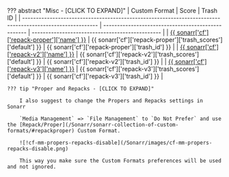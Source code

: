 ??? abstract "Misc - [CLICK TO EXPAND]"
    | Custom Format                                                                                             | Score                                              | Trash ID                                        |
    | --------------------------------------------------------------------------------------------------------- | -------------------------------------------------- | ----------------------------------------------- |
    | [{{ sonarr['cf']['repack-proper']['name'] }}](/Sonarr/sonarr-collection-of-custom-formats/#repackproper) | {{ sonarr['cf']['repack-proper']['trash_scores']['default'] }} | {{ sonarr['cf']['repack-proper']['trash_id'] }} |
    | [{{ sonarr['cf']['repack-v2']['name'] }}](/Sonarr/sonarr-collection-of-custom-formats/#repack-v2)             | {{ sonarr['cf']['repack-v2']['trash_scores']['default'] }}       | {{ sonarr['cf']['repack-v2']['trash_id'] }}       |
    | [{{ sonarr['cf']['repack-v3']['name'] }}](/Sonarr/sonarr-collection-of-custom-formats/#repack-v3)             | {{ sonarr['cf']['repack-v3']['trash_scores']['default'] }}       | {{ sonarr['cf']['repack-v3']['trash_id'] }}       |

    ??? tip "Proper and Repacks - [CLICK TO EXPAND]"

        I also suggest to change the Propers and Repacks settings in Sonarr

        `Media Management` => `File Management` to `Do Not Prefer` and use the [Repack/Proper](/Sonarr/sonarr-collection-of-custom-formats/#repackproper) Custom Format.

        ![!cf-mm-propers-repacks-disable](/Sonarr/images/cf-mm-propers-repacks-disable.png)

        This way you make sure the Custom Formats preferences will be used and not ignored.

